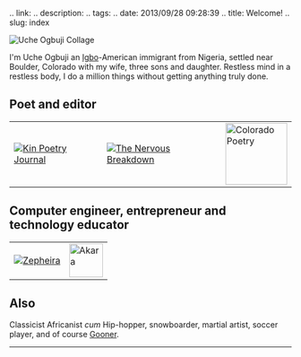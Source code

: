 .. link: 
.. description: 
.. tags: 
.. date: 2013/09/28 09:28:39
.. title: Welcome!
.. slug: index

![Uche Ogbuji Collage](https://lh6.googleusercontent.com/-phmvVtN0Gyg/Uh14T90lC_I/AAAAAAAAHeU/vFj6BkMiixs/s1012-fcrop64=1,000011e4fffff8a7/For%2BG%252B%2BCollage.jpg)

I'm Uche Ogbuji an [Igbo](http://igbopeople.blogspot.com/2009/03/uche-ogbuji.html)-American immigrant from Nigeria, settled near Boulder, Colorado with my wife, three sons and daughter. Restless mind in a restless body, I do a million things without getting anything truly done.

## Poet and editor

<table>
    <tr>
        <td><a href="http://wearekin.org/"><img src="http://wearekin.org/media/images/KinLogo-white-x1.5.png" title="Kin Poetry Journal"></a></td>
        <td><a href="http://www.thenervousbreakdown.com/"><img src="http://www.thenervousbreakdown.com/wp-content/themes/tnb-aquarius/images/tnb-pill.png" title="The Nervous Breakdown"></a></td>
        <td><a href="https://twitter.com/ColoradoPoetry"><img src="https://si0.twimg.com/profile_images/378800000126143099/1a25025a75eafcf6da69e7f4ab2e7aad.png" title="Colorado Poetry" style="height: 110px;"></a></td>
    </tr>
</table>

## Computer engineer, entrepreneur and technology educator

<table>
    <tr>
        <td><a href="http://zepheira.com/"><img src="http://purl.org/docs/images/zepheiralogo.png" title="Zepheira"></a></td>
        <td><a href="http://akara.info/"><img src="http://akara.info/images/akara.png" title="Akara" style="height: 60px;"></a></td>
    </tr>
</table>

## Also

Classicist Africanist *cum* Hip-hopper, snowboarder, martial artist, soccer player, and of course [Gooner](http://www.arsenal.com/home).

---

<!--         <td><a href=""><img src="" title=""></a></td>
 -->
